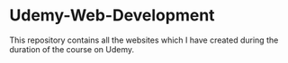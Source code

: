 # Udemy-Web-Development
This repository contains all the websites which I have created during the duration of the course on Udemy.
